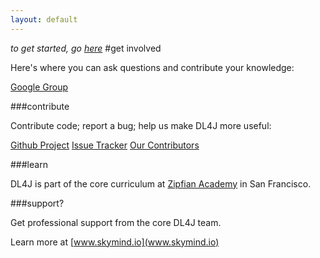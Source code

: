```yaml
---
layout: default
---
```


*to get started, go [here](../gettingstarted.html)*
#get involved

Here's where you can ask questions and contribute your knowledge:

[Google Group](https://groups.google.com/forum/#!forum/deeplearning4j)

###contribute

Contribute code; report a bug; help us make DL4J more useful:

[Github Project](https://github.com/agibsonccc/java-deeplearning)
[Issue Tracker](https://github.com/agibsonccc/java-deeplearning/issues)
[Our Contributors](https://github.com/agibsonccc/java-deeplearning/graphs/contributors)

###learn

DL4J is part of the core curriculum at [Zipfian Academy](http://www.zipfianacademy.com/) in San Francisco.

###support?

Get professional support from the core DL4J team.

Learn more at [www.skymind.io](www.skymind.io)